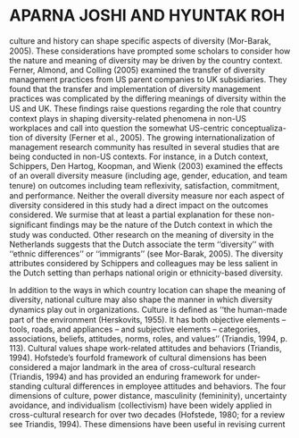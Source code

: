 # APARNA JOSHI AND HYUNTAK ROH

culture and history can shape speciﬁc aspects of diversity (Mor-Barak, 2005). These considerations have prompted some scholars to consider how the nature and meaning of diversity may be driven by the country context. Ferner, Almond, and Colling (2005) examined the transfer of diversity management practices from US parent companies to UK subsidiaries. They found that the transfer and implementation of diversity management practices was complicated by the differing meanings of diversity within the US and UK. These ﬁndings raise questions regarding the role that country context plays in shaping diversity-related phenomena in non-US workplaces and call into question the somewhat US-centric conceptualiza- tion of diversity (Ferner et al., 2005). The growing internationalization of management research community has resulted in several studies that are being conducted in non-US contexts. For instance, in a Dutch context, Schippers, Den Hartog, Koopman, and Wienk (2003) examined the effects of an overall diversity measure (including age, gender, education, and team tenure) on outcomes including team reﬂexivity, satisfaction, commitment, and performance. Neither the overall diversity measure nor each aspect of diversity considered in this study had a direct impact on the outcomes considered. We surmise that at least a partial explanation for these non- signiﬁcant ﬁndings may be the nature of the Dutch context in which the study was conducted. Other research on the meaning of diversity in the Netherlands suggests that the Dutch associate the term ‘‘diversity’’ with ‘‘ethnic differences’’ or ‘‘immigrants’’ (see Mor-Barak, 2005). The diversity attributes considered by Schippers and colleagues may be less salient in the Dutch setting than perhaps national origin or ethnicity-based diversity.

In addition to the ways in which country location can shape the meaning of diversity, national culture may also shape the manner in which diversity dynamics play out in organizations. Culture is deﬁned as ‘‘the human-made part of the environment (Herskovits, 1955). It has both objective elements – tools, roads, and appliances – and subjective elements – categories, associations, beliefs, attitudes, norms, roles, and values’’ (Triandis, 1994, p. 113). Cultural values shape work-related attitudes and behaviors (Triandis, 1994). Hofstede’s fourfold framework of cultural dimensions has been considered a major landmark in the area of cross-cultural research (Triandis, 1994) and has provided an enduring framework for under- standing cultural differences in employee attitudes and behaviors. The four dimensions of culture, power distance, masculinity (femininity), uncertainty avoidance, and individualism (collectivism) have been widely applied in cross-cultural research for over two decades (Hofstede, 1980; for a review see Triandis, 1994). These dimensions have been useful in revising current